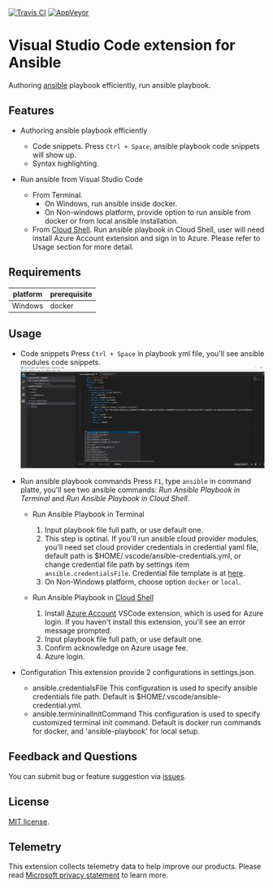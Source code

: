 [![Travis CI](https://travis-ci.org/VSChina/vscode-ansible.svg?branch=master)](https://travis-ci.org/VSChina/vscode-ansible)
[![AppVeyor](https://ci.appveyor.com/api/projects/status/kq11m16pl22k29un?svg=true)](https://ci.appveyor.com/project/yungez/vscode-ansible)

# Visual Studio Code extension for Ansible
Authoring [ansible](https://www.ansible.com) playbook efficiently, run ansible playbook.

## Features

- Authoring ansible playbook efficiently
  - Code snippets.  Press `Ctrl + Space`, ansible playbook code snippets will show up.
  - Syntax highlighting.

- Run ansible from Visual Studio Code
  - From Terminal.
    - On Windows, run ansible inside docker.
    - On Non-windows platform, provide option to run ansible from docker or from local ansible installation.
  - From [Cloud Shell](https://azure.microsoft.com/en-us/features/cloud-shell/).
    Run ansible playbook in Cloud Shell, user will need install Azure Account extension and sign in to Azure. Please refer to Usage section for more detail.

## Requirements

|platform|prerequisite|
|--------|-----------|
|Windows|docker|

## Usage
- Code snippets
    Press `Ctrl + Space` in playbook yml file, you'll see ansible modules code snippets.    
    ![code snippets](./images/codesnippet.png)
- Run ansible playbook commands
    Press `F1`, type `ansible` in command platte, you'll see two ansible commands: *Run Ansible Playbook in Terminal* and *Run Ansible Playbook in Cloud Shell*.
  
    - Run Ansible Playbook in Terminal
      1. Input playbook file full path, or use default one.
      2. This step is optinal. If you'll run ansible cloud provider modules, you'll need set cloud provider credentials in credential yaml file, default path is $HOME/.vscode/ansible-credentials.yml, or change credential file path by settings item  `ansible.credentialsFile`. Credential file template is at [here](https://github.com/VSChina/vscode-ansible/blob/readme1/config/credentials.yml).
      3. On Non-Windows platform, choose option `docker` or `local`.

    - Run Ansible Playbook in [Cloud Shell](https://azure.microsoft.com/en-us/features/cloud-shell/)
      1. Install [Azure Account](https://marketplace.visualstudio.com/items?itemName=ms-vscode.azure-account) VSCode extension, which is used for Azure login. If you haven't install this extension, you'll see an error message prompted.
      2. Input playbook file full path, or use default one.
      3. Confirm acknowledge on Azure usage fee.
      4. Azure login.


- Configuration
    This extension provide 2 configurations in settings.json.
    - ansible.credentialsFile
      This configuration is used to specify ansible credentials file path. Default is $HOME/.vscode/ansible-credential.yml.
    - ansible.termininalInitCommand
      This configuration is used to specify customized terminal init command. Default is docker run commands for docker, and 'ansible-playbook' for local setup.


## Feedback and Questions
You can submit bug or feature suggestion via [issues](https://github.com/VSChina/vscode-ansible/issues/new).

## License
[MIT license](./LICENSE.md).

## Telemetry
This extension collects telemetry data to help improve our products. Please read [Microsoft privacy statement](https://privacy.microsoft.com/en-us/privacystatement) to learn more.








